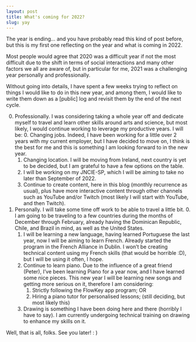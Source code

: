 ```yaml
---
layout: post
title: What's coming for 2022?
slug: yay
---
```


The year is ending… and you have probably read this kind of post before, but this is my first one reflecting on the year and what is coming in 2022.

Most people would agree that 2020 was a difficult year if not the most difficult due to the shift in terms of social interactions and many other factors we all are aware of, but in particular for me, 2021 was a challenging year personally and professionally.

Without going into details, I have spent a few weeks trying to reflect on things I would like to do in this new year, and among them, I would like to write them down as a [public] log and revisit them by the end of the next cycle.



0. Professionally. I was considering taking a whole year off and dedicate myself to travel and learn other skills around arts and science, but most likely, I would continue working to leverage my productive years. I will be:
    0. Changing jobs. Indeed, I have been working for a little over 2 years with my current employer, but I have decided to move on, I think is the best for me and this is something I am looking forward to in the new year.
    1. Changing location. I will be moving from Ireland, next country is yet to be decided, but I am grateful to have a few options on the table.
    2. I will be working on my JNCIE-SP, which I will be aiming to take no later than September of 2022.
    3. Continue to create content, here in this blog (monthly recurrence as usual), plus have more interactive content through other channels such as YouTube and/or Twitch (most likely I will start with YouTube, and then Twitch).
1. Personally. I will take some time off work to be able to travel a little bit.
    0. I am going to be traveling to a few countries during the months of December through February, already having the Dominican Republic, Chile, and Brazil in mind, as well as the United States.
    1. I will be learning a new language, having learned Portuguese the last year, now I will be aiming to learn French. Already started the program in the French Alliance in Dublin. I won’t be creating technical content using my French skills (that would be horrible :D), but I will be using it often, I hope.
    2. Continue to learn piano. Due to the influence of a great friend (Peter), I’ve been learning Piano for a year now, and I have learned some nice pieces. This new year I will be learning new songs and getting more serious on it, therefore I am considering: 
        1. Strictly following the FlowKey app program; OR
        2. Hiring a piano tutor for personalised lessons; (still deciding, but most likely this)
    3. Drawing is something I have been doing here and there (horribly I have to say). I am currently undergoing technical training on drawing to enhance my skills on it.

Well, that is all, folks. See you later! : )
